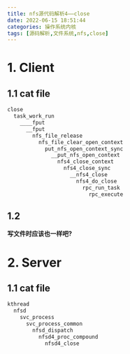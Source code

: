 ```yaml
---
title: nfs源代码解析4——close
date: 2022-06-15 18:51:44
categories: 操作系统内核
tags: [源码解析,文件系统,nfs,close]
---
```


# 1. Client

## 1.1 cat file

```c
close
  task_work_run
    ____fput
      __fput
        nfs_file_release
          nfs_file_clear_open_context
            put_nfs_open_context_sync
              __put_nfs_open_context
                nfs4_close_context
                  nfs4_close_sync
                    __nfs4_close
                      nfs4_do_close
                        rpc_run_task
                          rpc_execute
```

## 1.2 

**写文件时应该也一样吧?**

# 2. Server

## 1.1 cat file

```c
kthread
  nfsd
    svc_process
      svc_process_common
        nfsd_dispatch
          nfsd4_proc_compound
            nfsd4_close
```

